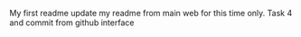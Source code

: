 My first readme
update my readme from main web for this time only. Task 4 and commit from github interface

